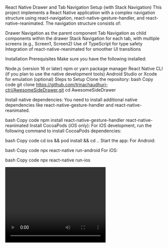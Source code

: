 React Native Drawer and Tab Navigation Setup (with Stack Navigation)
This project implements a React Native application with a complex navigation structure using react-navigation, react-native-gesture-handler, and react-native-reanimated. The navigation structure consists of:

Drawer Navigation as the parent component
Tab Navigation as child components within the drawer
Stack Navigation for each tab, with multiple screens (e.g., Screen1, Screen2)
Use of TypeScript for type safety
Integration of react-native-reanimated for smoother UI transitions

Installation
Prerequisites
Make sure you have the following installed:

Node.js (version 16 or later)
npm or yarn package manager
React Native CLI (if you plan to use the native development tools)
Android Studio or Xcode for emulation (optional)
Steps to Setup
Clone the repository:
bash
Copy code
git clone https://github.com/trinachaudhuri-ctri/AwesomeSideDrawer.git
cd AwesomeSideDrawer

Install native dependencies:
You need to install additional native dependencies like react-native-gesture-handler and react-native-reanimated.

bash
Copy code
npm install react-native-gesture-handler react-native-reanimated
Install CocoaPods (iOS only):
For iOS development, run the following command to install CocoaPods dependencies:

bash
Copy code
cd ios && pod install && cd ..
Start the app:
For Android:

bash
Copy code
npx react-native run-android
For iOS:

bash
Copy code
npx react-native run-ios

<video width="320" height="240" controls>
  <source src="assets/AwesomeSideDrawer.mp4" type="video/mp4">
  Your browser does not support the video tag.
</video>
